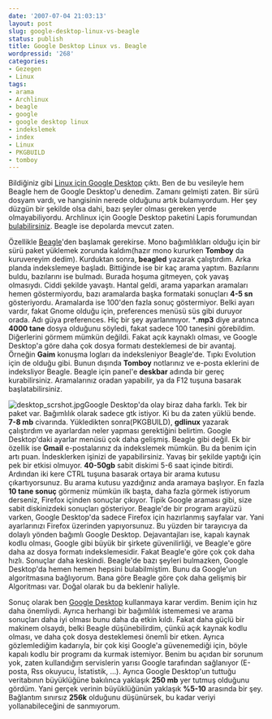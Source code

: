 ```yaml
---
date: '2007-07-04 21:03:13'
layout: post
slug: google-desktop-linux-vs-beagle
status: publish
title: Google Desktop Linux vs. Beagle
wordpressid: '268'
categories:
- Gezegen
- Linux
tags:
- arama
- Archlinux
- beagle
- google
- google desktop linux
- indekslemek
- index
- Linux
- PKGBUILD
- tomboy
---
```


Bildiğiniz gibi [Linux için Google Desktop](http://desktop.google.com/linux/) çıktı. Ben de bu vesileyle hem Beagle hem de Google Desktop'u denedim. Zamanı gelmişti zaten. Bir sürü dosyam vardı, ve hangisinin nerede olduğunu artık bulamıyordum. Her şey düzgün bir şekilde olsa dahi, bazı şeyler olması gereken yerde olmayabiliyordu. Archlinux için Google Desktop paketini Lapis forumundan [bulabilirsiniz](http://forum.linux-sevenler.org/index.php/topic,7293.msg34315.html#new). Beagle ise depolarda mevcut zaten.

Özellikle [Beagle](http://beagle-project.org/Main_Page)'den başlamak gerekirse. Mono bağımlılıkları olduğu için bir sürü paket yüklemek zorunda kaldım(hazır mono kururken **Tomboy** da kuruvereyim dedim). Kurduktan sonra, **beagled** yazarak çalıştırdım. Arka planda indekslemeye başladı. Bittiğinde ise bir kaç arama yaptım. Bazılarını buldu, bazılarını ise bulmadı. Burada hoşuma gitmeyen, çok yavaş olmasıydı. Ciddi şekilde yavaştı. Hantal geldi, arama yaparkan aramaları hemen göstermiyordu, bazı aramalarda başka formataki sonuçları **4-5 sn** gösteriyordu. Aramalarda ise 100'den fazla sonuç göstermiyor. Belki ayarı vardır, fakat Gnome olduğu için, preferences menüsü süs gibi duruyor orada. Adı güya preferences. Hiç bir şey ayarlanmıyor. ***.mp3** diye aratınca **4000 tane** dosya olduğunu söyledi, fakat sadece 100 tanesini görebildim. Diğerlerini görmem mümkün değildi. Fakat açık kaynaklı olması, ve Google Desktop'a göre daha çok dosya formatı desteklemesi de bir avantaj. Örneğin **Gaim** konuşma logları da indeksleniyor Beagle'de. Tıpkı Evolution için de olduğu gibi. Bunun dışında **Tomboy** notlarınız ve e-posta eklerini de indeksliyor Beagle. Beagle için panel'e **deskbar** adında bir gereç kurabilirsiniz. Aramalarınız oradan yapabilir, ya da F12 tuşuna basarak başlatabilirsiniz. 

![desktop_scrshot.jpg](http://arsln.org/image/desktop_scrshot.jpg)Google Desktop'da olay biraz daha farklı. Tek bir paket var. Bağımlılık olarak sadece gtk istiyor. Ki bu da zaten yüklü bende. **7-8 mb** civarında. Yükledikten sonra(PKGBUILD), **gdlinux** yazarak çalıştırdım ve ayarlardan neler yapması gerektiğini belirtim. Google Desktop'daki ayarlar menüsü çok daha gelişmiş. Beagle gibi değil. Ek bir özellik ise **Gmail** e-postalarınız da indekslemek mümkün. Bu da benim için artı puan. İndesklerken işinizi de yapabilirsiniz. Yavaş bir şekilde yaptığı için pek bir etkisi olmuyor. **40-50gb** sabit diskimi 5-6 saat içinde bitirdi. Ardından iki kere CTRL tuşuna basarak ortaya bir arama kutusu çıkartıyorsunuz. Bu arama kutusu yazdığınız anda aramaya başlıyor. En fazla **10 tane sonuç** görmeniz mümkün ilk başta, daha fazla görmek istiyorum derseniz, Firefox içinden sonuçlar çıkıyor. Tipik Google araması gibi, size sabit diskinizdeki sonuçları gösteriyor. Beagle'de bir program arayüzü varken, Google Desktop'da sadece Firefox için hazırlanmış sayfalar var. Yani ayarlarınızı Firefox üzerinden yapıyorsunuz. Bu yüzden bir tarayıcıya da dolaylı yönden bağımlı Google Desktop. Dejavantajları ise, kapalı kaynak kodlu olması, Google gibi büyük bir şirkete güvenilirliği, ve Beagle'e göre daha az dosya formatı indekslemesidir. Fakat Beagle'e göre çok çok daha hızlı. Sonuçlar daha keskindi. Beagle'de bazı şeyleri bulmazken, Google Desktop'da hemen hemen hepsini bulabilmiştim. Bunu da Google'un algoritmasına bağlıyorum. Bana göre Beagle göre çok daha gelişmiş bir Algoritması var. Doğal olarak bu da beklenir haliyle.

Sonuç olarak ben [Google Desktop](http://desktop.google.com/linux/) kullanmaya karar verdim. Benim için hız daha önemliydi. Ayrıca herhangi bir bağımlılık istememesi ve arama sonuçları daha iyi olması bunu daha da etkin kıldı. Fakat daha güçlü bir makinem olsaydı, belki Beagle düşünebilirdim, çünkü açık kaynak kodlu olması, ve daha çok dosya desteklemesi önemli bir etken. Ayrıca gözlemlediğim kadarıyla, bir çok kişi Google'a güvenemediği için, böyle kapalı kodlu bir programı da kurmak istemiyor. Benim bu açıdan bir sorunum yok, zaten kullandığım servislerin yarısı Google tarafından sağlanıyor (E-posta, Rss okuyucu, İstatistik, ...). Ayrıca Google Desktop'un tuttuğu veritabının büyüklüğüne bakılınca yaklaşık **250 mb** yer tutmuş olduğunu gördüm. Yani gerçek verinin büyüklüğünün yaklaşık **%5-10** arasında bir şey. Bağlantım sınırsız **256k** olduğunu düşünürsek, bu kadar veriyi yollanabileceğini de sanmıyorum.  


